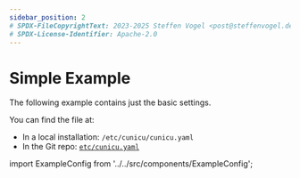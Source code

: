 ```yaml
---
sidebar_position: 2
# SPDX-FileCopyrightText: 2023-2025 Steffen Vogel <post@steffenvogel.de>
# SPDX-License-Identifier: Apache-2.0
---
```


# Simple Example

The following example contains just the basic settings.

You can find the file at:
- In a local installation: `/etc/cunicu/cunicu.yaml`
- In the Git repo: [`etc/cunicu.yaml`](https://github.com/cunicu/cunicu/blob/main/etc/cunicu.yaml)

import ExampleConfig from '../../src/components/ExampleConfig';

<ExampleConfig />
